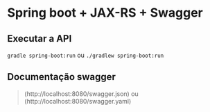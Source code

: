 # Spring boot + JAX-RS + Swagger

## Executar a API
`gradle spring-boot:run` ou `./gradlew spring-boot:run`

## Documentação swagger
> (http://localhost:8080/swagger.json) ou (http://localhost:8080/swagger.yaml)
